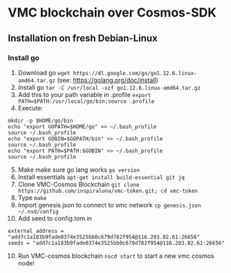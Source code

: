 # VMC blockchain over Cosmos-SDK

## Installation on fresh Debian-Linux

### Install go
1. Download go ``wget https://dl.google.com/go/go1.12.6.linux-amd64.tar.gz`` (see: https://golang.org/doc/install)
2. Install go ``tar -C /usr/local -xzf go1.12.6.linux-amd64.tar.gz``
3. Add this to your path variable in .profile ``export PATH=$PATH:/usr/local/go/bin;source .profile``
4. Execute:
```
mkdir -p $HOME/go/bin
echo "export GOPATH=$HOME/go" >> ~/.bash_profile
source ~/.bash_profile
echo "export GOBIN=$GOPATH/bin" >> ~/.bash_profile
source ~/.bash_profile
echo "export PATH=$PATH:$GOBIN" >> ~/.bash_profile
source ~/.bash_profile
```
5. Make make sure go lang works ``go version``
6. Install essentials  ``apt-get install build-essential git jq``
7. Clone VMC-Cosmos Blockchain ``git clone https://github.com/inspiraluna/vmc-token.git; cd vmc-token``
8. Type ``make``
9. Import genesis.json to connect to vmc network ``cp genesis.json ~/.nsd/config``
10. Add seed to config.tom in 
```
external_address = "add7c1a183b9fade0374e3525bb0c679d782f954@116.203.82.61:26656"
seeds = "add7c1a183b9fade0374e3525bb0c679d782f954@116.203.82.61:26656"
```
10. Run VMC-cosmos blockchain ``nscd start`` to start a new vmc cosmos node!